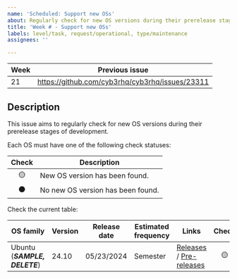 ```yaml
---
name: 'Scheduled: Support new OSs'
about: Regularly check for new OS versions during their prerelease stages of development.
title: 'Week # - Support new OSs'
labels: level/task, request/operational, type/maintenance
assignees: ''

---
```


|Week|Previous issue|
|---|---|
|21|https://github.com/cyb3rhq/cyb3rhq/issues/23311|

## Description

This issue aims to regularly check for new OS versions during their prerelease stages of development.

Each OS must have one of the following check statuses:
 
| Check | Description |
|:-:|--------------------------------------------|
| 🟡      | New OS version has been found. |
| ⚫      | No new  OS version has been found. |

Check the current table: 

| OS family | Version | Release date | Estimated frequency  | Links | Check | Support OS issue |
|-|-|-|-|-|:-:|-|
| Ubuntu (**_SAMPLE, DELETE_**)                        | 24.10 | 05/23/2024 | Semester   | [Releases](https://wiki.ubuntu.com/Releases) / [Pre-releases](https://wiki.ubuntu.com/Releases#:~:text=mailing%20list.-,Future,-Version)| 🟡 | https://github.com/cyb3rhq/cyb3rhq/issues/23579 |
